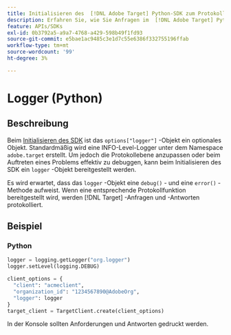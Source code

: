 ```yaml
---
title: Initialisieren des  [!DNL Adobe Target] Python-SDK zum Protokollieren von Anforderungen
description: Erfahren Sie, wie Sie Anfragen im  [!DNL Adobe Target] Python-SDK protokollieren.
feature: APIs/SDKs
exl-id: 0b3792a5-a9a7-4768-a429-598b49f1fd93
source-git-commit: e5bae1ac9485c3e1d7c55e6386f332755196ffab
workflow-type: tm+mt
source-wordcount: '99'
ht-degree: 3%

---
```


# Logger (Python)

## Beschreibung

Beim [ Initialisieren des SDK](initialize-sdk.md) ist das `options["logger"]` -Objekt ein optionales Objekt. Standardmäßig wird eine INFO-Level-Logger unter dem Namespace `adobe.target` erstellt. Um jedoch die Protokollebene anzupassen oder beim Auftreten eines Problems effektiv zu debuggen, kann beim Initialisieren des SDK ein `logger` -Objekt bereitgestellt werden.

Es wird erwartet, dass das `logger` -Objekt eine `debug()` - und eine `error()` -Methode aufweist. Wenn eine entsprechende Protokollfunktion bereitgestellt wird, werden [!DNL Target] -Anfragen und -Antworten protokolliert.

## Beispiel

### Python

```python {line-numbers="true"}
logger = logging.getLogger("org.logger")
logger.setLevel(logging.DEBUG)

client_options = {
  "client": "acmeclient",
  "organization_id": "1234567890@AdobeOrg",
  "logger": logger
}
target_client = TargetClient.create(client_options)
```

In der Konsole sollten Anforderungen und Antworten gedruckt werden.
